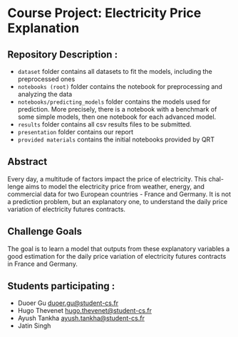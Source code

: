# Course Project: Electricity Price Explanation 

## Repository Description :
- `dataset` folder contains all datasets to fit the models, including the preprocessed ones
- `notebooks (root)` folder contains the notebook for preprocessing and analyzing the data
- `notebooks/predicting_models` folder contains the models used for prediction. More precisely, there is a notebook with a benchmark of some simple models, then one notebook for each advanced model.
- `results` folder contains all csv results files to be submitted.
- `presentation` folder contains our report
- `provided materials` contains the initial notebooks provided by QRT
  
## Abstract
Every day, a multitude of factors impact the price of electricity. This chal-
lenge aims to model the electricity price from weather, energy, and commercial
data for two European countries - France and Germany. It is not a prediction
problem, but an explanatory one, to understand the daily price variation of
electricity futures contracts.

## Challenge Goals
The goal is to learn a model that outputs from these explanatory variables a
good estimation for the daily price variation of electricity futures contracts in
France and Germany.

## Students participating :
- Duoer Gu  duoer.gu@student-cs.fr
- Hugo Thevenet hugo.thevenet@student-cs.fr
- Ayush Tankha ayush.tankha@student-cs.fr
- Jatin Singh

